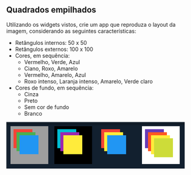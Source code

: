 ## Quadrados empilhados

Utilizando os widgets vistos, crie um app que reproduza o layout da imagem, considerando as seguintes características:

- Retângulos internos: 50 x 50
- Retângulos externos: 100 x 100
- Cores, em sequência:
  - Vermelho, Verde, Azul
  - Ciano, Roxo, Amarelo
  - Vermelho, Amarelo, Azul
  - Roxo intenso, Laranja intenso, Amarelo, Verde claro
- Cores de fundo, em sequência:
  - Cinza
  - Preto
  - Sem cor de fundo
  - Branco

<img alt="imagem" width="472" height="123" style="width: 472px; height: 123px;" src="https://github.com/LinceTech/dart-workshops/blob/main/flutter-widgets/ap_2/print.png?raw=true"/>
